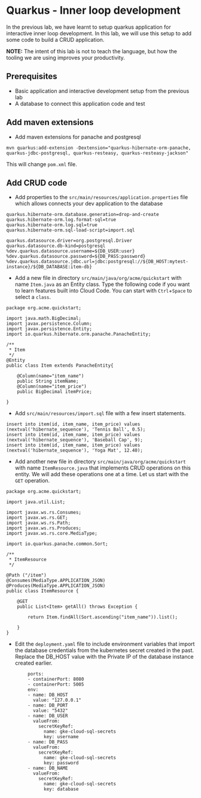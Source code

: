# Quarkus - Inner loop development 

In the previous lab, we have learnt to setup quarkus application for interactive inner loop development. In this lab, we will use this setup to add some code to build a CRUD application.

**NOTE:** The intent of this lab is not to teach the language, but how the tooling we are using improves your productivity.

## Prerequisites

* Basic application and interactive development setup from the previous lab
* A database to connect this application code and test

## Add maven extensions

* Add maven extensions for panache and postgresql

```
mvn quarkus:add-extension -Dextension="quarkus-hibernate-orm-panache, quarkus-jdbc-postgresql, quarkus-resteasy, quarkus-resteasy-jackson"
```

This will change `pom.xml` file.


## Add CRUD code

* Add properties to the `src/main/resources/application.properties` file which allows connects your dev application to the database

```
quarkus.hibernate-orm.database.generation=drop-and-create
quarkus.hibernate-orm.log.format-sql=true
quarkus.hibernate-orm.log.sql=true
quarkus.hibernate-orm.sql-load-script=import.sql

quarkus.datasource.driver=org.postgresql.Driver
quarkus.datasource.db-kind=postgresql
%dev.quarkus.datasource.username=${DB_USER:user}
%dev.quarkus.datasource.password=${DB_PASS:password}
%dev.quarkus.datasource.jdbc.url=jdbc:postgresql://${DB_HOST:mytest-instance}/${DB_DATABASE:item-db}
```

* Add a new file in directory `src/main/java/org/acme/quickstart` with name `Item.java` as an Entity class. Type the following code if you want to learn features built into Cloud Code. You can start with `Ctrl`+`Space` to select a `class`.

```
package org.acme.quickstart;

import java.math.BigDecimal;
import javax.persistence.Column;
import javax.persistence.Entity;
import io.quarkus.hibernate.orm.panache.PanacheEntity;

/**
 * Item
 */
@Entity
public class Item extends PanacheEntity{

    @Column(name="item_name")
    public String itemName;
    @Column(name="item_price")
    public BigDecimal itemPrice;
    
}
```

* Add `src/main/resources/import.sql` file with a few insert statements.

```
insert into item(id, item_name, item_price) values (nextval('hibernate_sequence'), 'Tennis Ball', 0.5);
insert into item(id, item_name, item_price) values (nextval('hibernate_sequence'), 'Baseball Cap', 9);
insert into item(id, item_name, item_price) values (nextval('hibernate_sequence'), 'Yoga Mat', 12.40);
```

* Add another new file in directory `src/main/java/org/acme/quickstart` with name `ItemResource.java` that implements CRUD operations on this entity. We will add these operations one at a time. Let us start with the `GET` operation.

```
package org.acme.quickstart;

import java.util.List;

import javax.ws.rs.Consumes;
import javax.ws.rs.GET;
import javax.ws.rs.Path;
import javax.ws.rs.Produces;
import javax.ws.rs.core.MediaType;

import io.quarkus.panache.common.Sort;

/**
 * ItemResource
 */

@Path ("/item")
@Consumes(MediaType.APPLICATION_JSON)
@Produces(MediaType.APPLICATION_JSON)
public class ItemResource {

    @GET
    public List<Item> getAll() throws Exception {

        return Item.findAll(Sort.ascending("item_name")).list();
        
    }  
}
```

* Edit the `deployment.yaml` file to include environment variables that import the database credentials from the kubernetes secret created in the past. Replace the DB_HOST value with the Private IP of the database instance created earlier.

```
        ports:
        - containerPort: 8080
        - containerPort: 5005
        env:
        - name: DB_HOST
          value: "127.0.0.1"
        - name: DB_PORT
          value: "5432"  
        - name: DB_USER
          valueFrom:
            secretKeyRef:
              name: gke-cloud-sql-secrets
              key: username
        - name: DB_PASS
          valueFrom:
            secretKeyRef:
              name: gke-cloud-sql-secrets
              key: password
        - name: DB_NAME
          valueFrom:
            secretKeyRef:
              name: gke-cloud-sql-secrets
              key: database
```






